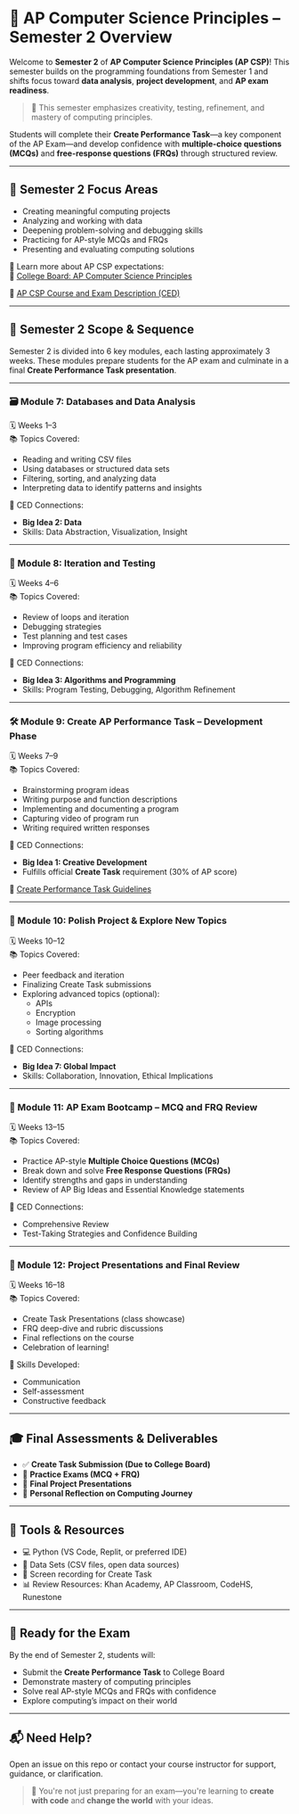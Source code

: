 # 📘 AP Computer Science Principles – Semester 2 Overview

Welcome to **Semester 2** of **AP Computer Science Principles (AP CSP)**! This semester builds on the programming foundations from Semester 1 and shifts focus toward **data analysis**, **project development**, and **AP exam readiness**.

> 🎯 This semester emphasizes creativity, testing, refinement, and mastery of computing principles.

Students will complete their **Create Performance Task**—a key component of the AP Exam—and develop confidence with **multiple-choice questions (MCQs)** and **free-response questions (FRQs)** through structured review.

---

## 🧠 Semester 2 Focus Areas

- Creating meaningful computing projects
- Analyzing and working with data
- Deepening problem-solving and debugging skills
- Practicing for AP-style MCQs and FRQs
- Presenting and evaluating computing solutions

📘 Learn more about AP CSP expectations:  
📎 [College Board: AP Computer Science Principles](https://apcentral.collegeboard.org/courses/ap-computer-science-principles)

📎 [AP CSP Course and Exam Description (CED)](https://apcentral.collegeboard.org/media/pdf/ap-computer-science-principles-course-and-exam-description.pdf)

---

## 📆 Semester 2 Scope & Sequence

Semester 2 is divided into 6 key modules, each lasting approximately 3 weeks. These modules prepare students for the AP exam and culminate in a final **Create Performance Task presentation**.

---

### 🗃️ Module 7: Databases and Data Analysis
🗓️ Weeks 1–3  
📚 Topics Covered:
- Reading and writing CSV files
- Using databases or structured data sets
- Filtering, sorting, and analyzing data
- Interpreting data to identify patterns and insights

🎯 CED Connections:
- **Big Idea 2: Data**
- Skills: Data Abstraction, Visualization, Insight

---

### 🔁 Module 8: Iteration and Testing
🗓️ Weeks 4–6  
📚 Topics Covered:
- Review of loops and iteration
- Debugging strategies
- Test planning and test cases
- Improving program efficiency and reliability

🎯 CED Connections:
- **Big Idea 3: Algorithms and Programming**
- Skills: Program Testing, Debugging, Algorithm Refinement

---

### 🛠️ Module 9: Create AP Performance Task – Development Phase
🗓️ Weeks 7–9  
📚 Topics Covered:
- Brainstorming program ideas
- Writing purpose and function descriptions
- Implementing and documenting a program
- Capturing video of program run
- Writing required written responses

🎯 CED Connections:
- **Big Idea 1: Creative Development**
- Fulfills official **Create Task** requirement (30% of AP score)

📎 [Create Performance Task Guidelines](https://apstudents.collegeboard.org/ap/pdf/ap-csp-create-performance-task-student-handout.pdf)

---

### 🧽 Module 10: Polish Project & Explore New Topics
🗓️ Weeks 10–12  
📚 Topics Covered:
- Peer feedback and iteration
- Finalizing Create Task submissions
- Exploring advanced topics (optional):
  - APIs
  - Encryption
  - Image processing
  - Sorting algorithms

🎯 CED Connections:
- **Big Idea 7: Global Impact**
- Skills: Collaboration, Innovation, Ethical Implications

---

### 🧠 Module 11: AP Exam Bootcamp – MCQ and FRQ Review
🗓️ Weeks 13–15  
📚 Topics Covered:
- Practice AP-style **Multiple Choice Questions (MCQs)**
- Break down and solve **Free Response Questions (FRQs)**
- Identify strengths and gaps in understanding
- Review of AP Big Ideas and Essential Knowledge statements

🎯 CED Connections:
- Comprehensive Review
- Test-Taking Strategies and Confidence Building

---

### 🎤 Module 12: Project Presentations and Final Review
🗓️ Weeks 16–18  
📚 Topics Covered:
- Create Task Presentations (class showcase)
- FRQ deep-dive and rubric discussions
- Final reflections on the course
- Celebration of learning!

🎯 Skills Developed:
- Communication
- Self-assessment
- Constructive feedback

---

## 🎓 Final Assessments & Deliverables

- ✅ **Create Task Submission (Due to College Board)**
- 🧪 **Practice Exams (MCQ + FRQ)**
- 🎤 **Final Project Presentations**
- 📝 **Personal Reflection on Computing Journey**

---

## 💬 Tools & Resources

- 💻 Python (VS Code, Replit, or preferred IDE)
- 📂 Data Sets (CSV files, open data sources)
- 🎥 Screen recording for Create Task
- 📊 Review Resources: Khan Academy, AP Classroom, CodeHS, Runestone

---

## 🧭 Ready for the Exam

By the end of Semester 2, students will:
- Submit the **Create Performance Task** to College Board
- Demonstrate mastery of computing principles
- Solve real AP-style MCQs and FRQs with confidence
- Explore computing’s impact on their world

---

## 📬 Need Help?

Open an issue on this repo or contact your course instructor for support, guidance, or clarification.

> 🎉 You're not just preparing for an exam—you're learning to **create with code** and **change the world** with your ideas.
